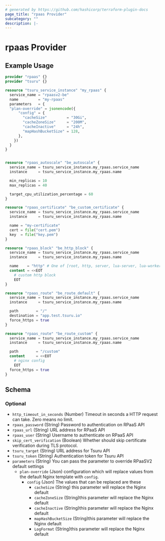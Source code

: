 ```yaml
---
# generated by https://github.com/hashicorp/terraform-plugin-docs
page_title: "rpaas Provider"
subcategory: ""
description: |-
---
```


# rpaas Provider

## Example Usage

```terraform
provider "rpaas" {}
provider "tsuru" {}

resource "tsuru_service_instance" "my_rpaas" {
  service_name = "rpaasv2-be"
  name         = "my-rpaas"
  parameters   = {
  "plan-override" = jsonencode({
      "config" = {
        "cacheSize"         = "30Gi",
        "cacheZoneSize"     = "200M",
        "cacheInactive"     = "24h",
        "mapHashBucketSize" = 128,
      },
    })
  }
}


resource "rpaas_autoscale" "be_autoscale" {
  service_name = tsuru_service_instance.my_rpaas.service_name
  instance     = tsuru_service_instance.my_rpaas.name

  min_replicas = 10
  max_replicas = 40

  target_cpu_utilization_percentage = 60
}

resource "rpaas_certificate" "be_custom_certificate" {
  service_name = tsuru_service_instance.my_rpaas.service_name
  instance     = tsuru_service_instance.my_rpaas.name

  name = "my-certificate"
  cert = file("cert.pem")
  key  = file("key.pem")
}

resource "rpaas_block" "be_http_block" {
  service_name = tsuru_service_instance.my_rpaas.service_name
  instance     = tsuru_service_instance.my_rpaas.name

  name    = "http" # One of [root, http, server, lua-server, lua-worker]
  content = <<EOT
    # custom http block
    EOT
}

resource "rpaas_route" "be_route_default" {
  service_name = tsuru_service_instance.my_rpaas.service_name
  instance     = tsuru_service_instance.my_rpaas.name

  path        = "/"
  destination = "app.test.tsuru.io"
  force_https = true
}

resource "rpaas_route" "be_route_custom" {
  service_name = tsuru_service_instance.my_rpaas.service_name
  instance     = tsuru_service_instance.my_rpaas.name

  path        = "/custom"
  content     = <<EOT
    # nginx config
    EOT
  force_https = true
}
```

<!-- schema generated by tfplugindocs -->
## Schema

### Optional

- `http_timeout_in_seconds` (Number) Timeout in seconds a HTTP request can take.
 Zero means no limit.
- `rpaas_password` (String) Password to authentication on RPaaS API
- `rpaas_url` (String) URL address for RPaaS API
- `rpaas_user` (String) Username to authenticate on RPaaS API
- `skip_cert_verification` (Boolean) Whether should skip certificate
verification during TLS protocol.
- `tsuru_target` (String) URL address for Tsuru API
- `tsuru_token` (String) Authentication token for Tsuru API
- `parameters` (String) You can pass the parameter to override RPaaSV2 default
settings
  - `plan-override` (Json) configuration which will replace values from the
  default Nginx template with `config`.
    - `config` (Json) The values that can be replaced are these
      - `cacheSize` (String) this parameter will replace the Nginx default
      - `cacheZoneSize` (String)this parameter will replace the Nginx default
      - `cacheInactive` (String)this parameter will replace the Nginx default
      - `mapHashBucketSize` (String)this parameter will replace the Nginx default
      - `LogFormat` (String)this parameter will replace the Nginx default
